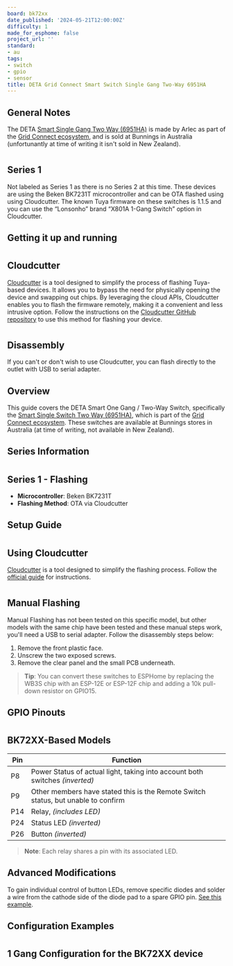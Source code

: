 ```yaml
---
board: bk72xx
date_published: '2024-05-21T12:00:00Z'
difficulty: 1
made_for_esphome: false
project_url: ''
standard:
- au
tags:
- switch
- gpio
- sensor
title: DETA Grid Connect Smart Switch Single Gang Two-Way 6951HA
---
```


## General Notes

The DETA [Smart Single Gang Two Way (6951HA)](https://www.bunnings.com.au/deta-grid-connect-smart-single-gang-2-way-touch-light-switch_p0346910) is made by Arlec as part of the [Grid Connect ecosystem](https://grid-connect.com.au/), and is sold at Bunnings in Australia (unfortunantly at time of writing it isn't sold in New Zealand).
#

## Series 1

Not labeled as Series 1 as there is no Series 2 at this time.
These devices are using the Beken BK7231T microcontroller and can be OTA flashed using using Cloudcutter.
The known Tuya firmware on these switches is 1.1.5 and you can use the “Lonsonho” brand “X801A 1-Gang Switch” option in Cloudcutter.

## Getting it up and running

#

## Cloudcutter

[Cloudcutter](https://github.com/tuya-cloudcutter/tuya-cloudcutter) is a tool designed to simplify the process of flashing Tuya-based devices. It allows you to bypass the need for physically opening the device and swapping out chips. By leveraging the cloud APIs, Cloudcutter enables you to flash the firmware remotely, making it a convenient and less intrusive option. Follow the instructions on the [Cloudcutter GitHub repository](https://github.com/tuya-cloudcutter/tuya-cloudcutter) to use this method for flashing your device.
#

## Disassembly

If you can't or don't wish to use Cloudcutter, you can flash directly to the outlet with USB to serial adapter.

## Overview

This guide covers the DETA Smart One Gang / Two-Way Switch, specifically the [Smart Single Switch Two Way (6951HA)]([https://www.bunnings.com.au/deta-smart-single-gang-light-switch-touch-activated-with-grid-connect_p0098811]), which is part of the [Grid Connect ecosystem](https://grid-connect.com.au/). These switches are available at Bunnings stores in Australia (at time of writing, not available in New Zealand).

## Series Information

#

## Series 1 - Flashing

- **Microcontroller**: Beken BK7231T
- **Flashing Method**: OTA via Cloudcutter

## Setup Guide

#

## Using Cloudcutter

[Cloudcutter](https://github.com/tuya-cloudcutter/tuya-cloudcutter) is a tool designed to simplify the flashing process. Follow the [official guide](https://github.com/tuya-cloudcutter/tuya-cloudcutter) for instructions.
#

## Manual Flashing

Manual Flashing has not been tested on this specific model, but other models with the same chip have been tested and these manual steps work, you'll need a USB to serial adapter. Follow the disassembly steps below:
1. Remove the front plastic face.
2. Unscrew the two exposed screws.
3. Remove the clear panel and the small PCB underneath.
> **Tip**: You can convert these switches to ESPHome by replacing the WB3S chip with an ESP-12E or ESP-12F chip and adding a 10k pull-down resistor on GPIO15.

## GPIO Pinouts

#

## BK72XX-Based Models

| Pin    | Function                                                                          |
| ------ | --------------------------------------------------------------------------------- |
| P8     | Power Status of actual light, taking into account both switches  _(inverted)_     |
| P9     | Other members have stated this is the Remote Switch status, but unable to confirm |
| P14    | Relay,  _(includes LED)_                                                     |
| P24    | Status LED  _(inverted)_                                                           |
| P26    | Button  _(inverted)_
> **Note**: Each relay shares a pin with its associated LED.

## Advanced Modifications

To gain individual control of button LEDs, remove specific diodes and solder a wire from the cathode side of the diode pad to a spare GPIO pin. [See this example](https://community-assets.home-assistant.io/optimized/4X/f/9/b/f9b1f8ea23ccc1049ea4eda1765e3f19fb173925_2_666x500.jpeg).

## Configuration Examples

#

## 1 Gang Configuration for the BK72XX device

#
